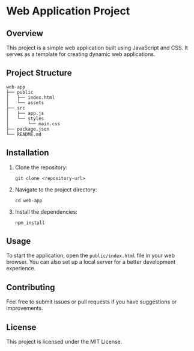 # Web Application Project

## Overview
This project is a simple web application built using JavaScript and CSS. It serves as a template for creating dynamic web applications.

## Project Structure
```
web-app
├── public
│   ├── index.html
│   └── assets
├── src
│   ├── app.js
│   └── styles
│       └── main.css
├── package.json
└── README.md
```

## Installation
1. Clone the repository:
   ```
   git clone <repository-url>
   ```
2. Navigate to the project directory:
   ```
   cd web-app
   ```
3. Install the dependencies:
   ```
   npm install
   ```

## Usage
To start the application, open the `public/index.html` file in your web browser. You can also set up a local server for a better development experience.

## Contributing
Feel free to submit issues or pull requests if you have suggestions or improvements.

## License
This project is licensed under the MIT License.